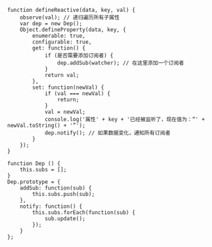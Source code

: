     function defineReactive(data, key, val) {
        observe(val); // 递归遍历所有子属性
        var dep = new Dep(); 
        Object.defineProperty(data, key, {
            enumerable: true,
            configurable: true,
            get: function() {
                if (是否需要添加订阅者) {
                    dep.addSub(watcher); // 在这里添加一个订阅者
                }
                return val;
            },
            set: function(newVal) {
                if (val === newVal) {
                    return;
                }
                val = newVal;
                console.log('属性' + key + '已经被监听了，现在值为：“' + newVal.toString() + '”');
                dep.notify(); // 如果数据变化，通知所有订阅者
            }
        });
    }
     
    function Dep () {
        this.subs = [];
    }
    Dep.prototype = {
        addSub: function(sub) {
            this.subs.push(sub);
        },
        notify: function() {
            this.subs.forEach(function(sub) {
                sub.update();
            });
        }
    };
